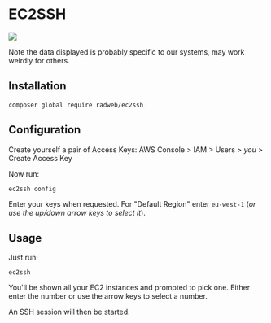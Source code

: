 # EC2SSH

![](https://i.imgur.com/JL5uWEd.jpg)

Note the data displayed is probably specific to our systems, may work weirdly for others.

## Installation

```
composer global require radweb/ec2ssh
```

## Configuration

Create yourself a pair of Access Keys: AWS Console > IAM > Users > *you* > Create Access Key

Now run:

```
ec2ssh config
```

Enter your keys when requested. For "Default Region" enter `eu-west-1` (_or use the up/down arrow keys to select it_).

## Usage

Just run:

```
ec2ssh
```

You'll be shown all your EC2 instances and prompted to pick one. Either enter the number or use the arrow keys to select a number.

An SSH session will then be started.
